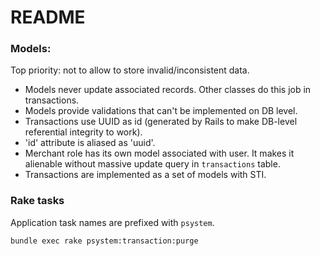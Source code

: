 # README

### Models:

Top priority: not to allow to store invalid/inconsistent data.

- Models never update associated records. Other classes do this job in transactions.
- Models provide validations that can't be implemented on DB level.
- Transactions use UUID as id (generated by Rails to make DB-level referential integrity to work).
- 'id' attribute is aliased as 'uuid'.
- Merchant role has its own model associated with user. It makes it alienable without massive update query in `transactions` table.
- Transactions are implemented as a set of models with STI.

### Rake tasks

Application task names are prefixed with `psystem`.

`bundle exec rake psystem:transaction:purge`
